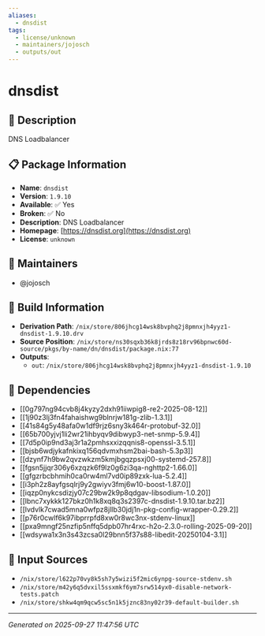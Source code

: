```yaml
---
aliases:
  - dnsdist
tags:
  - license/unknown
  - maintainers/jojosch
  - outputs/out
---
```


# dnsdist

## 📝 Description

DNS Loadbalancer

## 📋 Package Information

- **Name**: `dnsdist`
- **Version**: `1.9.10`
- **Available**: ✅ Yes
- **Broken**: ✅ No
- **Description**: DNS Loadbalancer
- **Homepage**: [https://dnsdist.org](https://dnsdist.org)
- **License**: `unknown`
## 👥 Maintainers

- @jojosch


## 🔧 Build Information

- **Derivation Path**: `/nix/store/806jhcg14wsk8bvphq2j8pmnxjh4yyz1-dnsdist-1.9.10.drv`
- **Source Position**: `/nix/store/ns30sqxb36k8jrds8z18rv96bpnwc60d-source/pkgs/by-name/dn/dnsdist/package.nix:77`
- **Outputs**:
  - `out`:  `/nix/store/806jhcg14wsk8bvphq2j8pmnxjh4yyz1-dnsdist-1.9.10`

## 🔗 Dependencies

- [[0g797ng94cvb8j4kyzy2dxh91iiwpig8-re2-2025-08-12]]
- [[1j90z3lj3fn4fahaishwg9blnrjw181g-zlib-1.3.1]]
- [[41s84g5y48afa0w1df9rjz6sny3k464r-protobuf-32.0]]
- [[65b700yjvj1li2wr21ihbyqv9dibwyp3-net-snmp-5.9.4]]
- [[7d5p0ip9nd3aj3r1a2pmhsxxizqqnis8-openssl-3.5.1]]
- [[bjsb6wdjykafnkixq156qdvmxhsm2bai-bash-5.3p3]]
- [[dzynf7h9bw2qvzwkzm5kmjbgqzpsxj00-systemd-257.8]]
- [[fgsn5jjqr306y6xzqzk6f9lz0g6zi3qa-nghttp2-1.66.0]]
- [[gfgzrbcbhmih0ca0rw4ml7vd0ip89zxk-lua-5.2.4]]
- [[i3ph2z8ayfgsqlrj9y2gwiyv3fmj6w10-boost-1.87.0]]
- [[iqzp0nykcsdizjy07c29bw2k9p8qdgav-libsodium-1.0.20]]
- [[lbnc7xykkk127bkz0h1k8xq8q3s2397c-dnsdist-1.9.10.tar.bz2]]
- [[lvdvlk7cwad5mna0wfpz8jllb30jdj1n-pkg-config-wrapper-0.29.2]]
- [[p76r0cwlf6k97ibprrpfd8xw0r8wc3nx-stdenv-linux]]
- [[pxa9mngf25nzfip5nffq5dpb07hr4rxc-h2o-2.3.0-rolling-2025-09-20]]
- [[wdsywa1x3n3s43zcsa0l29bnn5f37s88-libedit-20250104-3.1]]

## 📁 Input Sources

- `/nix/store/l622p70vy8k5sh7y5wizi5f2mic6ynpg-source-stdenv.sh`
- `/nix/store/m42y6q5dvxil5ssxmkf6ym7srw514yx0-disable-network-tests.patch`
- `/nix/store/shkw4qm9qcw5sc5n1k5jznc83ny02r39-default-builder.sh`

---
*Generated on 2025-09-27 11:47:56 UTC*
